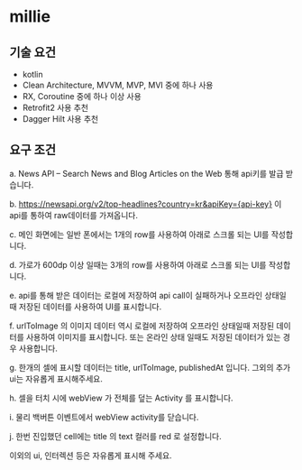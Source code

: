 # millie


## 기술 요건
- kotlin
- Clean Architecture, MVVM, MVP, MVI 중에 하나 사용
- RX, Coroutine 중에 하나 이상 사용
- Retrofit2 사용 추천
- Dagger Hilt 사용 추천

## 요구 조건

a. News API – Search News and Blog Articles on the Web 통해 api키를 발급 받습니다.

b. https://newsapi.org/v2/top-headlines?country=kr&apiKey={api-key} 이 api를 통하여 raw데이터를 가져옵니다.

c. 메인 화면에는 일반 폰에서는 1개의 row를 사용하여 아래로 스크롤 되는 UI를 작성합니다.

d. 가로가 600dp 이상 일때는 3개의 row를 사용하여 아래로 스크롤 되는 UI를 작성합니다.

e. api를 통해 받은 데이터는 로컬에 저장하여 api call이 실패하거나 오프라인 상태일때 저장된 데이터를 사용하여 UI를 표시합니다.

f. urlToImage 의 이미지 데이터 역시 로컬에 저장하여 오프라인 상태일때 저장된 데이터를 사용하여 이미지를 표시합니다. 또는 온라인 상태 일때도 저장된 데이터가 있는 경우 사용합니다.

g. 한개의 셀에 표시할 데이터는 title, urlToImage, publishedAt 입니다. 그외의 추가 ui는 자유롭게 표시해주세요.

h. 셀을 터치 시에 webView 가 전체를 덮는 Activity 를 표시합니다.

i. 물리 백버튼 이벤트에서 webView activity를 닫습니다.

j. 한번 진입했던 cell에는 title 의 text 컬러를 red 로 설정합니다.

이외의 ui, 인터렉션 등은 자유롭게 표시해 주세요.
 
